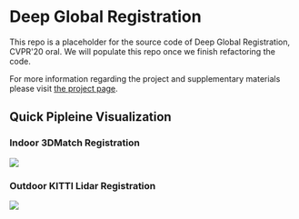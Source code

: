 # Deep Global Registration

This repo is a placeholder for the source code of Deep Global Registration, CVPR'20 oral.
We will populate this repo once we finish refactoring the code.

For more information regarding the project and supplementary materials please visit [the project page](https://chrischoy.github.io/publication/dgr/).

## Quick Pipleine Visualization

### Indoor 3DMatch Registration

![](https://chrischoy.github.io/images/publication/dgr/text_100.gif)

### Outdoor KITTI Lidar Registration

![](https://chrischoy.github.io/images/publication/dgr/kitti1_optimized.gif)
